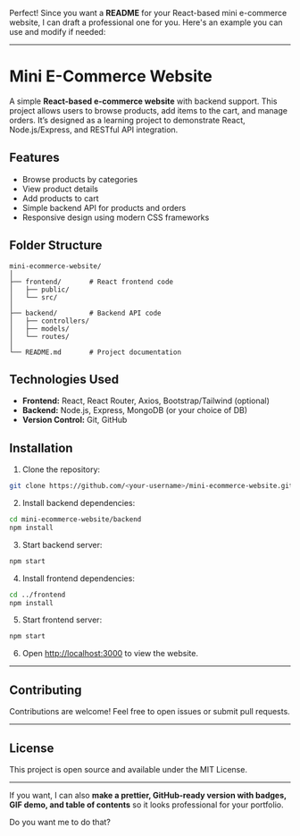 Perfect! Since you want a **README** for your React-based mini e-commerce website, I can draft a professional one for you. Here's an example you can use and modify if needed:

---

# Mini E-Commerce Website

A simple **React-based e-commerce website** with backend support. This project allows users to browse products, add items to the cart, and manage orders. It’s designed as a learning project to demonstrate React, Node.js/Express, and RESTful API integration.

## Features

* Browse products by categories
* View product details
* Add products to cart
* Simple backend API for products and orders
* Responsive design using modern CSS frameworks

## Folder Structure

```
mini-ecommerce-website/
│
├── frontend/       # React frontend code
│   ├── public/
│   └── src/
│
├── backend/        # Backend API code
│   ├── controllers/
│   ├── models/
│   └── routes/
│
└── README.md       # Project documentation
```

## Technologies Used

* **Frontend:** React, React Router, Axios, Bootstrap/Tailwind (optional)
* **Backend:** Node.js, Express, MongoDB (or your choice of DB)
* **Version Control:** Git, GitHub

## Installation

1. Clone the repository:

```bash
git clone https://github.com/<your-username>/mini-ecommerce-website.git
```

2. Install backend dependencies:

```bash
cd mini-ecommerce-website/backend
npm install
```

3. Start backend server:

```bash
npm start
```

4. Install frontend dependencies:

```bash
cd ../frontend
npm install
```

5. Start frontend server:

```bash
npm start
```

6. Open [http://localhost:3000](http://localhost:3000) to view the website.

---

## Contributing

Contributions are welcome! Feel free to open issues or submit pull requests.

---

## License

This project is open source and available under the MIT License.

---

If you want, I can also **make a prettier, GitHub-ready version with badges, GIF demo, and table of contents** so it looks professional for your portfolio.

Do you want me to do that?
